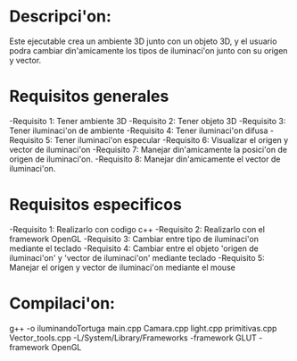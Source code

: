 # Descripci'on:
Este ejecutable crea un ambiente 3D junto con un objeto 3D, y el usuario podra cambiar din'amicamente los tipos de iluminaci'on junto con su origen y vector.

# Requisitos generales
-Requisito 1: Tener ambiente 3D
-Requisito 2: Tener objeto 3D
-Requisito 3: Tener iluminaci'on de ambiente
-Requisito 4: Tener iluminaci'on difusa
-Requisito 5: Tener iluminaci'on especular
-Requisito 6: Visualizar el origen y vector de iluminaci'on
-Requisito 7: Manejar din'amicamente la posici'on de origen de iluminaci'on.
-Requisito 8: Manejar din'amicamente el vector de iluminaci'on.

# Requisitos especificos
-Requisito 1: Realizarlo con codigo c++
-Requisito 2: Realizarlo con el framework OpenGL
-Requisito 3: Cambiar entre tipo de iluminaci'on mediante el teclado
-Requisito 4: Cambiar entre el objeto 'origen de iluminaci'on' y 'vector de iluminaci'on' mediante teclado
-Requisito 5: Manejar el origen y vector de iluminaci'on mediante el mouse

# Compilaci'on:
  g++ -o iluminandoTortuga main.cpp Camara.cpp light.cpp primitivas.cpp Vector_tools.cpp -L/System/Library/Frameworks -framework GLUT -framework OpenGL
